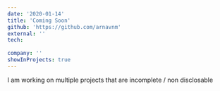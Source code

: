 ```yaml
---
date: '2020-01-14'
title: 'Coming Soon'
github: 'https://github.com/arnavnm'
external: ''
tech:
  
company: ''
showInProjects: true
---
```


I am working on multiple projects that are incomplete / non disclosable
